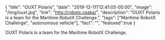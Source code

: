 {
  "title": "OUXT Polaris",
  "date": "2019-12-11T12:41:05-05:00",
  "image": "/img/ouxt.jpg",
  "link": "http://robotx.osaka/",
  "description": "OUXT Polaris is a team for the Maritime RobotX Challenge.",
  "tags": ["Maritime RobotX Challenge", "autonomous vehicle"],
  "fact": "",
  "featured":true
}

OUXT Polaris is a team for the Maritime RobotX Challenge.
